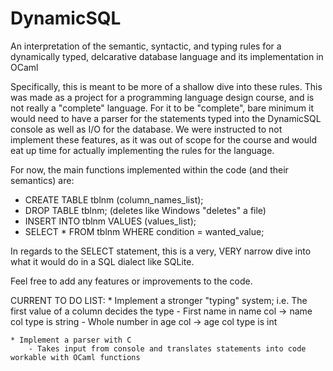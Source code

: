 # DynamicSQL
An interpretation of the semantic, syntactic, and typing rules for a dynamically typed, delcarative database language and its implementation in OCaml

Specifically, this is meant to be more of a shallow dive into these rules. This was made as a project for a programming language design course, and is not really a 
"complete" language. For it to be "complete", bare minimum it would need to have a parser for the statements typed into the DynamicSQL console as well as I/O for the
database. We were instructed to not implement these features, as it was out of scope for the course and would eat up time for actually implementing the rules for the 
language. 

For now, the main functions implemented within the code (and their semantics) are:

 - CREATE TABLE tblnm (column_names_list);
 - DROP TABLE tblnm; (deletes like Windows "deletes" a file)
 - INSERT INTO tblnm VALUES (values_list);
 - SELECT * FROM tblnm WHERE condition = wanted_value;
 
In regards to the SELECT statement, this is a very, VERY narrow dive into what it would do in a SQL dialect like SQLite. 

Feel free to add any features or improvements to the code. 

CURRENT TO DO LIST:
    * Implement a stronger "typing" system; i.e. The first value of a column decides the type
        - First name in name col -> name col type is string
        - Whole number in age col -> age col type is int

    * Implement a parser with C
        - Takes input from console and translates statements into code workable with OCaml functions